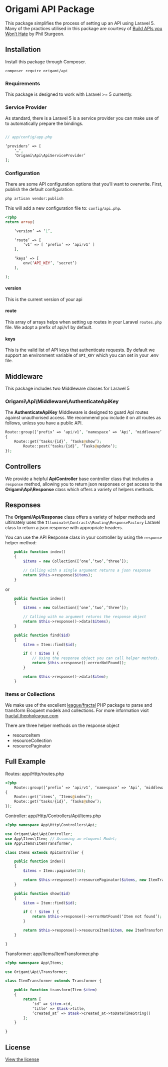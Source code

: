 # Origami API Package

This package simplifies the process of setting up an API using Laravel 5. Many of the practices utilised in this package are courtesy of [Build APIs you Won’t Hate](https://leanpub.com/build-apis-you-wont-hate) by Phil Sturgeon.

## Installation

Install this package through Composer.

`composer require origami/api`

### Requirements

This package is designed to work with Laravel >= 5 currently.

### Service Provider

As standard, there is a Laravel 5 is a service provider you can make use of to automatically prepare the bindings.

```php

// app/config/app.php

‘providers’ => [
    ‘…’,
    ‘Origami\Api\ApiServiceProvider’
];
```

### Configuration

There are some API configuration options that you’ll want to overwrite. First, publish the default configuration.

```bash
php artisan vendor:publish
```

This will add a new configuration file to: `config/api.php`.

```php
<?php
return array(

	‘version’ => ‘1’,

	‘route’ => [
		‘v1’ => [ ‘prefix’ => ‘api/v1’ ]
	],

	‘keys’ => [
		env(‘API_KEY’, ‘secret’)
	],

);
```

#### version

This is the current version of your api

#### route

This array of arrays helps when setting up routes in your Laravel `routes.php` file. We adopt a prefix of api/v1 by default.

#### keys

This is the valid list of API keys that authenticate requests. By default we support an environment variable of `API_KEY` which you can set in your .env file.

## Middleware

This package includes two Middleware classes for Laravel 5

### Origami\Api\Middleware\AuthenticateApiKey

The **AuthenticateApiKey** Middleware is designed to guard Api routes against unauthorised access. We recommend you include it on all routes as follows, unless you have a public API.

```php
Route::group([‘prefix’ => ‘api/v1’, ‘namespace’ => ‘Api’, ‘middleware’ => ‘Origami\Api\Middleware\AuthenticateApiKey’], function()
{
    Route::get(‘tasks/{id}’, ‘Tasks@show’);
		Route::post(‘tasks/{id}’, ‘Tasks@update’);
});
```

## Controllers

We provide a helpful **ApiController** base controller class that includes a `response` method, allowing you to return json responses or get access to the **Origami\Api\Response** class which offers a variety of helpers methods.


## Responses

The **Origami/Api/Response** class offers a variety of helper methods and ultimately uses the `Illuminate\Contracts\Routing\ResponseFactory` Laravel class to return a json response with appropriate headers.

You can use the API Response class in your controller by using the `response` helper method:

```php
	public function index()
	{
		$items = new Collection([‘one’,’two’,’three’]);

		// Calling with a single argument returns a json response
		return $this->response($items);
	}
```

or

```php
	public function index()
	{
		$items = new Collection([‘one’,’two’,’three’]);

		// Calling with no argument returns the response object
		return $this->response()->data($items);
	}

	public function find($id)
	{
		$item = Item::find($id);

		if ( ! $item ) {
			// Using the response object you can call helper methods.
			return $this->response()->errorNotFound();
		}

		return $this->response()->data($item);
	}
```

### Items or Collections

We make use of the excellent [league/fractal](https://github.com/thephpleague/fractal) PHP package to parse and transform Eloquent models and collections. For more information visit [fractal.thephpleague.com](http://fractal.thephpleague.com/)

There are three helper methods on the response object

* resourceItem
* resourceCollection
* resourcePaginator

## Full Example

Routes: app/Http/routes.php
```php
<?php
	Route::group([‘prefix’ => ‘api/v1’, ‘namespace’ => ‘Api’, ‘middleware’ => ‘Origami\Api\Middleware\AuthenticateApiKey’], function()
{
    Route::get(‘items’, ‘Items@index’);
    Route::get(‘tasks/{id}’, ‘Tasks@show’);
});
```

Controller: app/Http/Controllers/Api/Items.php
```php
<?php namespace App\Http\Controllers\Api;

use Origami\Api\ApiController;
use App\Items\Item; // Assuming an eloquent Model;
use App\Items\ItemTransformer;

class Items extends ApiController {

	public function index()
	{
		$items = Item::paginate(15);

		return $this->response()->resourcePaginator($items, new ItemTransformer);
	}

	public function show($id)
	{
		$item = Item::find($id);

		if ( ! $item ) {
			return $this->response()->errorNotFound(‘Item not found’);
		}

		return $this->response()->resourceItem($item, new ItemTransformer);
	}

}
```

Transformer: app/Items/ItemTransformer.php
```php
<?php namespace App\Items;

use Origami\Api\Transformer;

class ItemTransformer extends Transformer {

    public function transform(Item $item)
    {
        return [
            ‘id’ => $item->id,
            ‘title’ => $task->title,
            ‘created_at’ => $task->created_at->toDateTimeString()
        ];
    }

}
```


## License

[View the license](http://github.com/papertank/origami-api/blob/master/LICENSE)
